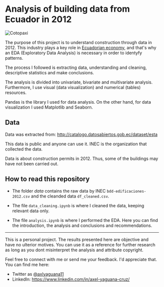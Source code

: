 # Analysis of building data from Ecuador in 2012

![Cotopaxi](https://images.unsplash.com/photo-1606591808963-8fc3c63fa6a2?ixid=MnwxMjA3fDB8MHxwaG90by1wYWdlfHx8fGVufDB8fHx8&ixlib=rb-1.2.1&auto=format&fit=crop&w=691&q=80)

The purpose of this project is to understand construction through data in 2012. This industry 
plays a key role in [Ecuadorian economy](https://es.wikipedia.org/wiki/Econom%C3%ADa_de_Ecuador), and that's why
an EDA (Exploratory Data Analysis) is necessary in order to identyfy patterns.

The process I followed is extracting data, understanding and cleaning, descriptive statistics and make conclusions.

The analysis is divided into univariate, bivariate and multivariate analysis. Furthermore, I use visual (data visualization) 
and numerical (tables) resources. 

Pandas is the library I used for data analysis. On the other hand, for data visualization I used Matplotlib and Seaborn.

## Data 

Data was extracted from: http://catalogo.datosabiertos.gob.ec/dataset/esta

This data is public and anyone can use it. INEC is the organization that collected the data.

Data is about construction permits in 2012. Thus, some of the buildings may have not been carried out.

## How to read this repository

* The folder *data* contains the raw data by INEC `bdd-edificaciones-2012.csv` and the cleanded data `df_cleaned.csv`.

* The file `data_cleaning.ipynb` is where I cleaned the data, keeping relevant data only.

* The file `analysis.ipynb` is where I performed the EDA. Here you can find the introduction, the analysis and conclusions 
and recommendations.

****

This is a personal project. The results presented here are objective and have no ulterior motives. You can use it as a 
reference for further research as long as you dont misinterpret the analysis and attribute copyright.

Feel free to connect with me or send me your feedback. I'd appreciate that. 
You can find me here: 

* Twitter as [@axlyaguana11](https://twitter.com/axlyaguana11)  
* LinkedIn: https://www.linkedin.com/in/axel-yaguana-cruz/